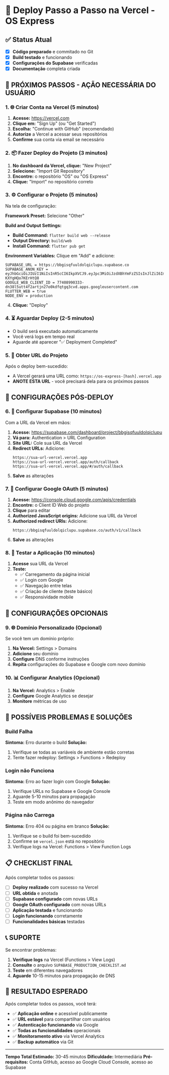 # 🚀 Deploy Passo a Passo na Vercel - OS Express

## ✅ Status Atual
- [x] **Código preparado** e commitado no Git
- [x] **Build testado** e funcionando
- [x] **Configurações do Supabase** verificadas
- [x] **Documentação** completa criada

## 🎯 PRÓXIMOS PASSOS - AÇÃO NECESSÁRIA DO USUÁRIO

### 1. 🌐 Criar Conta na Vercel (5 minutos)

1. **Acesse:** https://vercel.com
2. **Clique em:** "Sign Up" (ou "Get Started")
3. **Escolha:** "Continue with GitHub" (recomendado)
4. **Autorize** a Vercel a acessar seus repositórios
5. **Confirme** sua conta via email se necessário

### 2. 📦 Fazer Deploy do Projeto (3 minutos)

1. **No dashboard da Vercel, clique:** "New Project"
2. **Selecione:** "Import Git Repository"
3. **Encontre:** o repositório "OS" ou "OS Express"
4. **Clique:** "Import" no repositório correto

### 3. ⚙️ Configurar o Projeto (5 minutos)

Na tela de configuração:

**Framework Preset:** Selecione "Other"

**Build and Output Settings:**
- **Build Command:** `flutter build web --release`
- **Output Directory:** `build/web`
- **Install Command:** `flutter pub get`

**Environment Variables:** Clique em "Add" e adicione:

```
SUPABASE_URL = https://bbgisqfuuldolqiclupu.supabase.co
SUPABASE_ANON_KEY = eyJhbGciOiJIUzI1NiIsInR5cCI6IkpXVCJ9.eyJpc3MiOiJzdXBhYmFzZSIsInJlZiI6ImJiZ2lzcWZ1dWxkb2xxaWNsdXB1Iiwicm9sZSI6ImFub24iLCJpYXQiOjE3NTg3NTgwNTYsImV4cCI6MjA3NDMzNDA1Nn0.Z9YwdNQQZPXG5hfs9WUYUrwwNbA-KXYgHQo7KErHtQ8
GOOGLE_WEB_CLIENT_ID = 77408990333-dn38l5utt4f2artjn27o0kdfqtgq3cvd.apps.googleusercontent.com
FLUTTER_WEB = true
NODE_ENV = production
```

4. **Clique:** "Deploy"

### 4. ⏳ Aguardar Deploy (2-5 minutos)

- O build será executado automaticamente
- Você verá logs em tempo real
- Aguarde até aparecer "✅ Deployment Completed"

### 5. 🎉 Obter URL do Projeto

Após o deploy bem-sucedido:
- A Vercel gerará uma URL como: `https://os-express-[hash].vercel.app`
- **ANOTE ESTA URL** - você precisará dela para os próximos passos

## 🔧 CONFIGURAÇÕES PÓS-DEPLOY

### 6. 🔐 Configurar Supabase (10 minutos)

Com a URL da Vercel em mãos:

1. **Acesse:** https://supabase.com/dashboard/project/bbgisqfuuldolqiclupu
2. **Vá para:** Authentication > URL Configuration
3. **Site URL:** Cole sua URL da Vercel
4. **Redirect URLs:** Adicione:
   ```
   https://sua-url-vercel.vercel.app
   https://sua-url-vercel.vercel.app/auth/callback
   https://sua-url-vercel.vercel.app/#/auth/callback
   ```
5. **Salve** as alterações

### 7. 🔑 Configurar Google OAuth (5 minutos)

1. **Acesse:** https://console.cloud.google.com/apis/credentials
2. **Encontre:** o Client ID Web do projeto
3. **Clique** para editar
4. **Authorized JavaScript origins:** Adicione sua URL da Vercel
5. **Authorized redirect URIs:** Adicione:
   ```
   https://bbgisqfuuldolqiclupu.supabase.co/auth/v1/callback
   ```
6. **Salve** as alterações

### 8. 🧪 Testar a Aplicação (10 minutos)

1. **Acesse** sua URL da Vercel
2. **Teste:**
   - ✅ Carregamento da página inicial
   - ✅ Login com Google
   - ✅ Navegação entre telas
   - ✅ Criação de cliente (teste básico)
   - ✅ Responsividade mobile

## 🎯 CONFIGURAÇÕES OPCIONAIS

### 9. 🌐 Domínio Personalizado (Opcional)

Se você tem um domínio próprio:

1. **Na Vercel:** Settings > Domains
2. **Adicione** seu domínio
3. **Configure** DNS conforme instruções
4. **Repita** configurações do Supabase e Google com novo domínio

### 10. 📊 Configurar Analytics (Opcional)

1. **Na Vercel:** Analytics > Enable
2. **Configure** Google Analytics se desejar
3. **Monitore** métricas de uso

## 🚨 POSSÍVEIS PROBLEMAS E SOLUÇÕES

### Build Falha
**Sintoma:** Erro durante o build
**Solução:**
1. Verifique se todas as variáveis de ambiente estão corretas
2. Tente fazer redeploy: Settings > Functions > Redeploy

### Login não Funciona
**Sintoma:** Erro ao fazer login com Google
**Solução:**
1. Verifique URLs no Supabase e Google Console
2. Aguarde 5-10 minutos para propagação
3. Teste em modo anônimo do navegador

### Página não Carrega
**Sintoma:** Erro 404 ou página em branco
**Solução:**
1. Verifique se o build foi bem-sucedido
2. Confirme se `vercel.json` está no repositório
3. Verifique logs na Vercel: Functions > View Function Logs

## 📋 CHECKLIST FINAL

Após completar todos os passos:

- [ ] **Deploy realizado** com sucesso na Vercel
- [ ] **URL obtida** e anotada
- [ ] **Supabase configurado** com novas URLs
- [ ] **Google OAuth configurado** com novas URLs
- [ ] **Aplicação testada** e funcionando
- [ ] **Login funcionando** corretamente
- [ ] **Funcionalidades básicas** testadas

## 📞 SUPORTE

Se encontrar problemas:

1. **Verifique logs** na Vercel (Functions > View Logs)
2. **Consulte** o arquivo `SUPABASE_PRODUCTION_CHECKLIST.md`
3. **Teste** em diferentes navegadores
4. **Aguarde** 10-15 minutos para propagação de DNS

## 🎉 RESULTADO ESPERADO

Após completar todos os passos, você terá:

- ✅ **Aplicação online** e acessível publicamente
- ✅ **URL estável** para compartilhar com usuários
- ✅ **Autenticação funcionando** via Google
- ✅ **Todas as funcionalidades** operacionais
- ✅ **Monitoramento ativo** via Vercel Analytics
- ✅ **Backup automático** via Git

---

**Tempo Total Estimado:** 30-45 minutos
**Dificuldade:** Intermediária
**Pré-requisitos:** Conta GitHub, acesso ao Google Cloud Console, acesso ao Supabase
